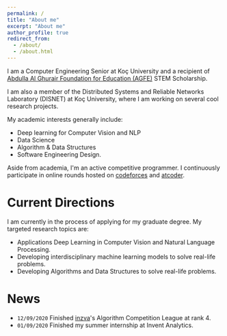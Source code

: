 ```yaml
---
permalink: /
title: "About me"
excerpt: "About me"
author_profile: true
redirect_from:
  - /about/
  - /about.html
---
```


I am a Computer Engineering Senior at Koç University and a recipient of
[Abdulla Al Ghurair Foundation for Education (AGFE)](https://www.alghurairfoundation.org/en) STEM Scholarship.

I am also a member of the Distributed Systems and Reliable Networks Laboratory (DISNET) at Koç University, where I am working on several
cool research projects.

My academic interests generally include:
* Deep learning for Computer Vision and NLP
* Data Science
* Algorithm & Data Structures
* Software Engineering Design.

Aside from academia, I'm an active competitive programmer. I continuously participate in
online rounds hosted on [codeforces](https://codeforces.com/) and [atcoder](https://atcoder.jp/home).

# Current Directions

I am currently in the process of applying for my graduate degree. My targeted research topics are:

* Applications Deep Learning in Computer Vision and Natural Language Processing.
* Developing interdisciplinary machine learning models to solve real-life problems.
* Developing Algorithms and Data Structures to solve real-life problems.

# News
* `12/09/2020` Finished [inzva](https://inzva.com/)'s Algorithm Competition League at rank 4.
* `01/09/2020` Finished my summer internship at Invent Analytics.
